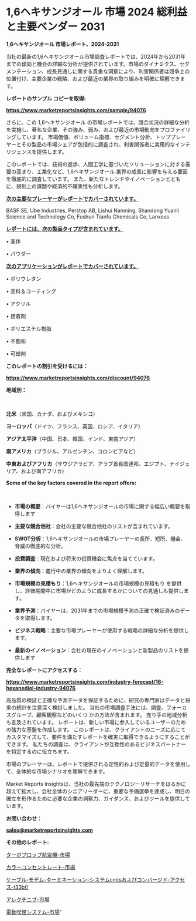 # 1,6ヘキサンジオール 市場 2024 総利益と主要ベンダー 2031

<strong>1,6ヘキサンジオール 市場レポート、2024-2031</strong>

当社の最新の1,6ヘキサンジオール市場調査レポートでは、2024年から2031年までの傾向と機会の詳細な分析が提供されています。市場のダイナミクス、セグメンテーション、成長見通しに関する貴重な洞察により、利害関係者は競争上の位置付け、主要企業の戦略、および最近の業界の取り組みを明確に理解できます。



<strong>レポートのサンプル コピーを取得:</strong> <a href=https://www.marketreportsinsights.com/sample/94076>

<strong><u>https://www.marketreportsinsights.com/sample/94076</u></strong></a>

さらに、この 1,6ヘキサンジオール の市場レポートでは、競合状況の詳細な分析を実施し、著名な企業、その強み、弱み、および最近の市場動向をプロファイリングしています。 市場価値、ボリューム指標、セグメント分析、トッププレーヤーとその製品の市場シェアが包括的に調査され、利害関係者に実用的なインテリジェンスを提供します。

このレポートでは、技術の進歩、人間工学に基づいたソリューションに対する需要の高まり、工業化など、1,6ヘキサンジオール 業界の成長に影響を与える要因を徹底的に調査しています。 また、新たなトレンドやイノベーションとともに、規制上の課題や経済的不確実性も分析します。



<strong><u>次の主要なプレーヤーがレポートでカバーされています。</u></strong>

BASF SE, Ube Industries, Perstop AB, Lishui Nanming, Shandong Yuanli Science and Technology Co, Fushun Tianfu Chemicals Co, Lanxess



<strong><u><b>レポートには、次の製品タイプが含まれています。</b></u></strong>

• 液体

• パウダー



<strong><u><b>次のアプリケーションがレポートでカバーされています。</b></u></strong>

• ポリウレタン

• 塗料＆コーティング

• アクリル

• 接着剤

• ポリエステル樹脂

• 不飽和

• 可塑剤



<strong><b>このレポートの割引を受けるには：</b></strong>

<a href=https://www.marketreportsinsights.com/discount/94076>

<strong><u>https://www.marketreportsinsights.com/discount/94076</u></strong></a>



<strong>地域別：</strong>

<strong> </strong>



<strong>北米</strong>（米国、カナダ、およびメキシコ）



<strong>ヨーロッパ</strong>（ドイツ、フランス、英国、ロシア、イタリア）



<strong>アジア太平洋</strong>（中国、日本、韓国、インド、東南アジア）



<strong>南アメリカ</strong>（ブラジル、アルゼンチン、コロンビアなど）



<strong>中東およびアフリカ</strong>（サウジアラビア、アラブ首長国連邦、エジプト、ナイジェリア、および南アフリカ）



<strong>Some of the key factors covered in the report offers:</strong>

<strong> </strong>
<ul>
  <li>

<strong>市場の概要</strong>：バイヤーは1,6ヘキサンジオールの市場に関する幅広い概要を取得します</li>
  <li>

<strong>主要な競合他社</strong>：会社の主要な競合他社のリストが含まれています。</li>
  <li>

<strong>SWOT分析</strong>：1,6ヘキサンジオールの市場プレーヤーの長所、短所、機会、脅威の徹底的な分析。</li>
  <li>

<strong>投資調査</strong>：現在および将来の投資機会に焦点を当てています。</li>
  <li>

<strong>業界の傾向</strong>：進行中の業界の傾向をよりよく理解します。</li>
  <li>

<strong>市場規模の見積もり</strong>：1,6ヘキサンジオールの市場規模の見積もり を提供し、評価期間中に市場がどのように成長するかについての見通しも提供します。</li>
  <li>

<strong>業界予測</strong>：バイヤーは、2031年までの市場規模予測の正確で検証済みのデータを取得します。</li>
  <li>

<strong>ビジネス戦略</strong>：主要な市場プレーヤーが使用する戦略の詳細な分析を提供します。</li>
  <li>

<strong>最新のイノベーション</strong>：会社の現在のイノベーションと新製品のリストを提供します</li>
</ul>


<strong>完全なレポートにアクセスする</strong>：

<a href=https://www.marketreportsinsights.com/industry-forecast/16-hexanediol-industry-94076>

<strong><u>https://www.marketreportsinsights.com/industry-forecast/16-hexanediol-industry-94076</u></strong></a>

高品質の検証と正確な予測データを保証するために、研究の専門家はデータと将来の統計を注意深く検討しました。 当社の市場調査手法には、調査、フォーカスグループ、顧客観察などのいくつ かの方法が含まれます。 売り手の地域分析も言及されています。 レポートは、新しい市場に参入しているユーザーのための強力な基盤を作成します。 このレポートは、クライアントのニーズに応じてカスタマイズして、要件を満たすレポートを確実に取得できるようにすることができます。 私たちの調査は、クライアントが互換性のあるビジネスパートナーを特定するのに役立ちます。

市場のプレーヤーは、レポートで提供される定性的および定量的データを使用して、全体的な市場シナリオを理解できます。

Market Reports Insightsは、当社の最先端のテクノロジーリサーチをはるかに超えて拡大し、会社全体のシニアリーダーに、重要な予備選挙を達成し、明日の確立を形作るために必要な企業の洞察力、ガイダンス、およびツールを提供しています。



<strong><b>お問い合わせ</b></strong>：

<a href=mailto:sales@marketreportsinsights.com>

<strong><u>sales@marketreportsinsights.com</u></strong></a>



<strong>その他のレポート:</strong>

<a href=https://www.linkedin.com/pulse/ターボプロップ航空機-市場-2023-新興市場-将来の動向と市場需要-2030-trend-titans-360-analysis-rtj8f/>ターボプロップ航空機-市場</a>

<a href=https://www.linkedin.com/pulse/カラーコンセントレート-市場-2030-年までの需要に焦点を当てた-2023-fvacf/>カラーコンセントレート-市場</a>

<a href=https://www.linkedin.com/pulse/ケーブル-モデム-ターミネーション-システムcmtsおよびコンバージド-アクセス-t33bf/>ケーブル-モデム-ターミネーション-システムcmtsおよびコンバージド-アクセス-t33bf/</a>

<a href=https://www.linkedin.com/pulse/アレクチニブ-市場-2023-swot-分析と最新イノベーション-2030-wbeof/>アレクチニブ-市場</a>

<a href=https://www.linkedin.com/pulse/電動喫煙システム-市場-2023-年のダイナミクスとビジネストレンド-2030-2lnsf/>電動喫煙システム-市場</a>"
